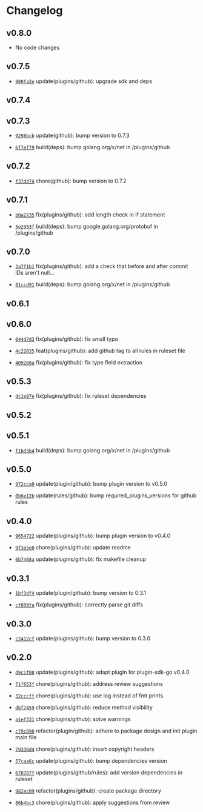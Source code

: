 # Changelog

## v0.8.0

* No code changes

## v0.7.5

* [`980fa2e`](https://github.com/falcosecurity/plugins/commit/980fa2e4) update(plugins/github): upgrade sdk and deps


## v0.7.4


## v0.7.3

* [`9298bcb`](https://github.com/falcosecurity/plugins/commit/9298bcb5) update(github): bump version to 0.7.3

* [`6f7ef79`](https://github.com/falcosecurity/plugins/commit/6f7ef799) build(deps): bump golang.org/x/net in /plugins/github


## v0.7.2

* [`f37dd74`](https://github.com/falcosecurity/plugins/commit/f37dd748) chore(github): bump version to 0.7.2


## v0.7.1

* [`b0a2735`](https://github.com/falcosecurity/plugins/commit/b0a27351) fix(plugins/github): add length check in if statement

* [`5e2953f`](https://github.com/falcosecurity/plugins/commit/5e2953f8) build(deps): bump google.golang.org/protobuf in /plugins/github


## v0.7.0

* [`3a7f1b1`](https://github.com/falcosecurity/plugins/commit/3a7f1b19) fix(plugins/github): add a check that before and after commit IDs aren't null...

* [`81ccd91`](https://github.com/falcosecurity/plugins/commit/81ccd91d) build(deps): bump golang.org/x/net in /plugins/github


## v0.6.1


## v0.6.0

* [`044d7d3`](https://github.com/falcosecurity/plugins/commit/044d7d3e) fix(plugins/github): fix small typo

* [`4c22035`](https://github.com/falcosecurity/plugins/commit/4c220355) feat(plugins/github): add github tag to all rules in ruleset file

* [`409260a`](https://github.com/falcosecurity/plugins/commit/409260ab) fix(plugins/github): fix type field extraction


## v0.5.3

* [`dc1e87e`](https://github.com/falcosecurity/plugins/commit/dc1e87e9) fix(plugins/github): fix ruleset dependencies


## v0.5.2


## v0.5.1

* [`f1bd3b4`](https://github.com/falcosecurity/plugins/commit/f1bd3b4e) build(deps): bump golang.org/x/net in /plugins/github


## v0.5.0

* [`972cca0`](https://github.com/falcosecurity/plugins/commit/972cca0b) update(plugin/github): bump plugin version to v0.5.0

* [`0b6e12b`](https://github.com/falcosecurity/plugins/commit/0b6e12b5) update(rules/github): bump required_plugins_versions for github rules


## v0.4.0

* [`9654722`](https://github.com/falcosecurity/plugins/commit/96547228) update(plugins/github): bump plugin version to v0.4.0

* [`9f3a5e0`](https://github.com/falcosecurity/plugins/commit/9f3a5e0e) chore(plugins/github): update readme

* [`0b7468a`](https://github.com/falcosecurity/plugins/commit/0b7468a0) update(plugins/github): fix makefile cleanup


## v0.3.1

* [`1bf3df4`](https://github.com/falcosecurity/plugins/commit/1bf3df4c) update(plugin/github): bump version to 0.3.1

* [`cf809fa`](https://github.com/falcosecurity/plugins/commit/cf809fa9) fix(plugins/github): correctly parse git diffs


## v0.3.0

* [`c2412cf`](https://github.com/falcosecurity/plugins/commit/c2412cf5) update(plugins/github): bump version to 0.3.0


## v0.2.0

* [`d9c1f08`](https://github.com/falcosecurity/plugins/commit/d9c1f084) update(plugins/github): adapt plugin for plugin-sdk-go v0.4.0

* [`71f653f`](https://github.com/falcosecurity/plugins/commit/71f653f3) chore(plugins/github): address review suggestions

* [`32cccff`](https://github.com/falcosecurity/plugins/commit/32cccff1) chore(plugins/github): use log instead of fmt prints

* [`dbf7459`](https://github.com/falcosecurity/plugins/commit/dbf7459f) chore(plugins/github): reduce method visibility

* [`a1ef331`](https://github.com/falcosecurity/plugins/commit/a1ef331c) chore(plugins/github): solve warnings

* [`c79c890`](https://github.com/falcosecurity/plugins/commit/c79c8904) refactor(plugin/github): adhere to package design and init plugin main file

* [`79336d4`](https://github.com/falcosecurity/plugins/commit/79336d4d) chore(plugins/github): insert copyright headers

* [`57caa6c`](https://github.com/falcosecurity/plugins/commit/57caa6c4) update(plugins/github): bump dependencies version

* [`678787f`](https://github.com/falcosecurity/plugins/commit/678787f8) update(plugins/github/rules): add version dependencies in ruleset

* [`982ac09`](https://github.com/falcosecurity/plugins/commit/982ac09b) refactor(plugins/github): create package directory

* [`86b4bc3`](https://github.com/falcosecurity/plugins/commit/86b4bc33) chore(plugins/github): apply suggestions from review


